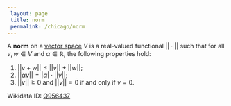 ```yaml
---
 layout: page
 title: norm
 permalink: /chicago/norm
---
```


A **norm** on a [vector space](https://mathgloss.github.io/MathGloss/chicago/vector_space) $V$ is a real-valued functional $||\cdot||$ such that for all $v,w \in V$ and $\alpha \in \mathbb R$, the following properties hold:
1. $||v+w|| \leq ||v|| + ||w||$;
2. $||\alpha v|| = |\alpha| \cdot ||v||$;
3. $||v|| \geq 0$ and $||v|| = 0$ if and only if $v=0$.

Wikidata ID: [Q956437](https://www.wikidata.org/wiki/Q956437)